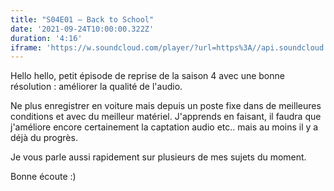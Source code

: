 ```yaml
---
title: "S04E01 — Back to School"
date: '2021-09-24T10:00:00.322Z'
duration: '4:16'
iframe: 'https://w.soundcloud.com/player/?url=https%3A//api.soundcloud.com/tracks/1130274646&color=%23ff5500&auto_play=false&hide_related=false&show_comments=true&show_user=true&show_reposts=false&show_teaser=true&visual=true'
---
```


Hello hello, petit épisode de reprise de la saison 4 avec une bonne résolution : améliorer la qualité de l'audio.

Ne plus enregistrer en voiture mais depuis un poste fixe dans de meilleures conditions et avec du meilleur matériel. J'apprends en faisant, il faudra que j'améliore encore certainement la captation audio etc.. mais au moins il y a déjà du progrès.

Je vous parle aussi rapidement sur plusieurs de mes sujets du moment.

Bonne écoute :)
